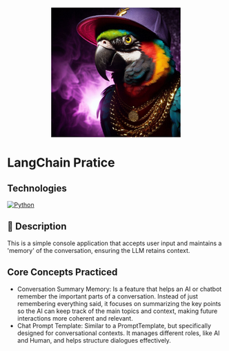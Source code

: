 <p align="center">
   <img src="https://github.com/AishaEvering/LangChain_Practice_Memory/blob/main/parrot.jpeg" alt="PyTorch Logo" width="auto" height="300">
</p>

# LangChain Pratice

## Technologies
[![Python](https://img.shields.io/badge/python-3670A0?style=for-the-badge&logo=python&logoColor=ffdd54)](https://www.python.org/)

## 📃 Description

This is a simple console application that accepts user input and maintains a 'memory' of the conversation, ensuring the LLM retains context.

## Core Concepts Practiced
- Conversation Summary Memory: Is a feature that helps an AI or chatbot remember the important parts of a conversation. Instead of just remembering everything said, it focuses on summarizing the key points so the AI can keep track of the main topics and context, making future interactions more coherent and relevant.
- Chat Prompt Template: Similar to a PromptTemplate, but specifically designed for conversational contexts. It manages different roles, like AI and Human, and helps structure dialogues effectively.
